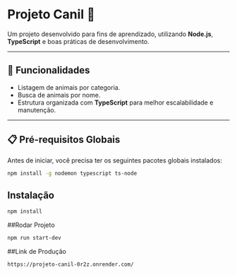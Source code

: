 # Projeto Canil 🐾

Um projeto desenvolvido para fins de aprendizado, utilizando **Node.js**, **TypeScript** e boas práticas de desenvolvimento.

---

## 🌟 Funcionalidades
- Listagem de animais por categoria.
- Busca de animais por nome.
- Estrutura organizada com **TypeScript** para melhor escalabilidade e manutenção.

---

## 📋 Pré-requisitos Globais
Antes de iniciar, você precisa ter os seguintes pacotes globais instalados:

```bash
npm install -g nodemon typescript ts-node
```

## Instalação
```bash
npm install
```

##Rodar Projeto
```bash
npm run start-dev
```

##Link de Produção
```
https://projeto-canil-0r2z.onrender.com/
```
